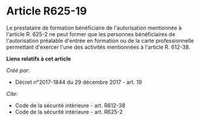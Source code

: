 # Article R625-19

Le prestataire de formation bénéficiaire de l'autorisation mentionnée à l'article R. 625-2 ne peut former que les personnes
bénéficiaires de l'autorisation préalable d'entrée en formation ou de la carte professionnelle permettant d'exercer l'une des
activités mentionnées à l'article R. 612-38.

**Liens relatifs à cet article**

_Créé par_:

  - Décret n°2017-1844 du 29 décembre 2017 - art. 19

_Cite_:

  - Code de la sécurité intérieure - art. R612-38
  - Code de la sécurité intérieure - art. R625-2
